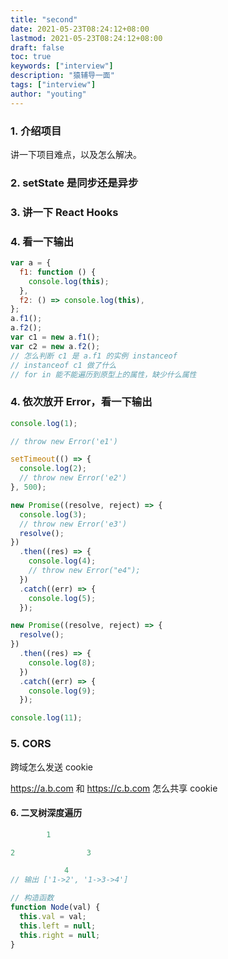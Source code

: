 ```yaml
---
title: "second"
date: 2021-05-23T08:24:12+08:00
lastmod: 2021-05-23T08:24:12+08:00
draft: false
toc: true
keywords: ["interview"]
description: "猿辅导一面"
tags: ["interview"]
author: "youting"
---
```


### 1. 介绍项目

讲一下项目难点，以及怎么解决。

### 2. setState 是同步还是异步

### 3. 讲一下 React Hooks

### 4. 看一下输出

```js
var a = {
  f1: function () {
    console.log(this);
  },
  f2: () => console.log(this),
};
a.f1();
a.f2();
var c1 = new a.f1();
var c2 = new a.f2();
// 怎么判断 c1 是 a.f1 的实例 instanceof
// instanceof c1 做了什么
// for in 能不能遍历到原型上的属性，缺少什么属性
```

### 4. 依次放开 Error，看一下输出

```js
console.log(1);

// throw new Error('e1')

setTimeout(() => {
  console.log(2);
  // throw new Error('e2')
}, 500);

new Promise((resolve, reject) => {
  console.log(3);
  // throw new Error('e3')
  resolve();
})
  .then((res) => {
    console.log(4);
    // throw new Error("e4");
  })
  .catch((err) => {
    console.log(5);
  });

new Promise((resolve, reject) => {
  resolve();
})
  .then((res) => {
    console.log(8);
  })
  .catch((err) => {
    console.log(9);
  });

console.log(11);
```

### 5. CORS

跨域怎么发送 cookie

https://a.b.com 和 https://c.b.com 怎么共享 cookie

#### 6. 二叉树深度遍历

```js
        1

2                3

            4
// 输出 ['1->2', '1->3->4']

// 构造函数
function Node(val) {
  this.val = val;
  this.left = null;
  this.right = null;
}
```
